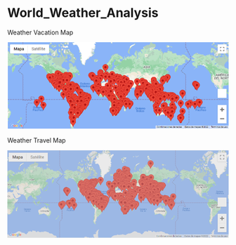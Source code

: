 # World_Weather_Analysis

Weather Vacation Map

![image](https://github.com/RodrigoCR25/World_Weather_Analysis/blob/main/Vacation%20Search%20Map.png)

Weather Travel Map

![image](https://github.com/RodrigoCR25/World_Weather_Analysis/blob/main/Weather_travel_map.png)
